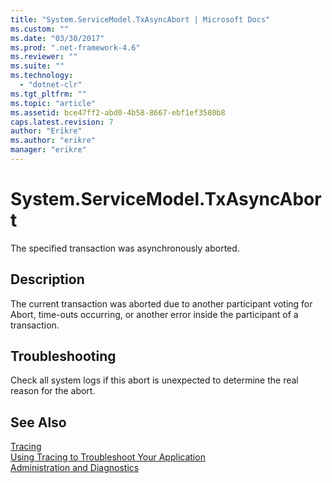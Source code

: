 ```yaml
---
title: "System.ServiceModel.TxAsyncAbort | Microsoft Docs"
ms.custom: ""
ms.date: "03/30/2017"
ms.prod: ".net-framework-4.6"
ms.reviewer: ""
ms.suite: ""
ms.technology: 
  - "dotnet-clr"
ms.tgt_pltfrm: ""
ms.topic: "article"
ms.assetid: bce47ff2-abd0-4b58-8667-ebf1ef3580b8
caps.latest.revision: 7
author: "Erikre"
ms.author: "erikre"
manager: "erikre"
---
```

# System.ServiceModel.TxAsyncAbort
The specified transaction was asynchronously aborted.  
  
## Description  
 The current transaction was aborted due to another participant voting for Abort, time-outs occurring, or another error inside the participant of a transaction.  
  
## Troubleshooting  
 Check all system logs if this abort is unexpected to determine the real reason for the abort.  
  
## See Also  
 [Tracing](../../../../../docs/framework/wcf/diagnostics/tracing/tracing.md)   
 [Using Tracing to Troubleshoot Your Application](../../../../../docs/framework/wcf/diagnostics/tracing/using-tracing-to-troubleshoot-your-application.md)   
 [Administration and Diagnostics](../../../../../docs/framework/wcf/diagnostics/administration-and-diagnostics.md)